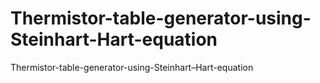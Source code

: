 # Thermistor-table-generator-using-Steinhart-Hart-equation
Thermistor-table-generator-using-Steinhart–Hart-equation
